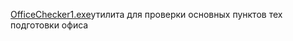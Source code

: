 [OfficeChecker1.exe](./OfficeChecker.exe)утилита для проверки основных пунктов тех подготовки офиса

